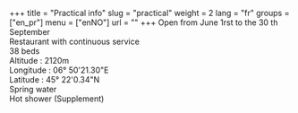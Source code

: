 +++
title = "Practical info"
slug = "practical"
weight = 2
lang = "fr"
groups = ["en_pr"]
menu = ["enNO"]
url = ""
+++
<span class="glyphicon glyphicon-time" aria-hidden="true"></span>
Open from June 1rst to the 30 th September  
<span class="glyphicon glyphicon-cutlery" aria-hidden="true"></span>
Restaurant with continuous service  
<span class="glyphicon glyphicon-ok-sign" aria-hidden="true"></span>
38 beds  
<span class="glyphicon glyphicon-chevron-up" aria-hidden="true"></span>
Altitude : 2120m  
<span class="glyphicon glyphicon-resize-vertical" aria-hidden="true"></span>
Longitude : 06° 50'21.30"E  
<span class="glyphicon glyphicon-resize-horizontal" aria-hidden="true"></span>
Latitude : 45° 22'0.34"N  
<span class="glyphicon glyphicon-tint" aria-hidden="true"></span>
Spring water  
<span class="glyphicon glyphicon-plus" aria-hidden="true"></span>
Hot shower (Supplement)  

